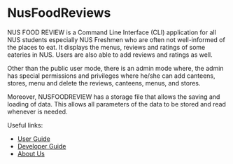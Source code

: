# NusFoodReviews


NUS FOOD REVIEW is a Command Line Interface (CLI) application for all NUS students especially NUS Freshmen who 
are often not well-informed of the places to eat. It displays the menus, reviews and ratings of some eateries in NUS.
Users are also able to add reviews and ratings as well.

Other than the public user mode, there is an admin mode where, the admin has special permissions and privileges where 
he/she can add canteens, stores, menu and delete the reviews, canteens, menus, and stores.

Moreover, NUSFOODREVIEW has a storage file that allows the saving and loading of data. This allows all parameters of
the data to be stored and read whenever is needed.

Useful links:
* [User Guide](UserGuide.md)
* [Developer Guide](DeveloperGuide.md)
* [About Us](AboutUs.md)

